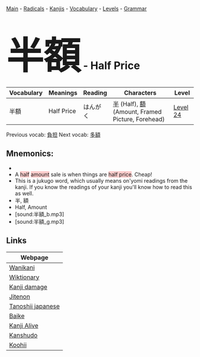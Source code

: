 <style> bigfont {font-size: 100px}</style>
[Main](../README.md) -
[Radicals](../radicals.md) -
[Kanjis](../kanjis.md) -
[Vocabulary](../vocabulary.md) -
[Levels](../levels.md) -
[Grammar](../grammar.md)
# <bigfont> 半額</bigfont> - Half Price 

| Vocabulary | Meanings | Reading | Characters | Level |
| --- | --- | --- | --- | --- |
| 半額 | Half Price | はんがく |  [半](../kanjis/半.md) (Half), [額](../kanjis/額.md) (Amount, Framed Picture, Forehead) | [Level 24](../levels/wk_level24.md) |

Previous vocab: [負担](負担.md) Next vocab: [多額](多額.md) 

## Mnemonics:

* 
* A <span style="background-color:#ffcccb"> half</span> <span style="background-color:#ffcccb"> amount</span> sale is when things are <span style="background-color:#ffcccb"> half price</span>. Cheap!
* This is a jukugo word, which usually means on'yomi readings from the kanji. If you know the readings of your kanji you'll know how to read this as well.
* 半, 額
* Half, Amount
* [sound:半額_b.mp3]
* [sound:半額_g.mp3]


## Links 

| Webpage |
| --- |
| [Wanikani          ](https://www.wanikani.com/kanji/半額) |
| [Wiktionary        ](https://en.wiktionary.org/wiki/半額) |
| [Kanji damage      ](http://www.kanjidamage.com/kanji/search?utf8=✓&q=半額) |
| [Jitenon           ](https://jitenon.com/kanji/半額) |
| [Tanoshii japanese ](https://www.tanoshiijapanese.com/dictionary/kanji.cfm?k=半額) |
| [Baike             ](https://baike.baidu.com/item/半額) |
| [Kanji Alive       ](https://app.kanjialive.com/半額) |
| [Kanshudo          ](https://www.kanshudo.com/searchmn?q=半額) |
| [Koohii            ](https://kanji.koohii.com/study/kanji/半額) |
